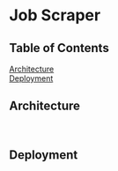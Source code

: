 # Job Scraper

## Table of Contents  
[Architecture](#architecture)  
[Deployment](#deployment)  
<a name="architecture"/>
## Architecture



&nbsp;<a name="deployment"/>
## Deployment

